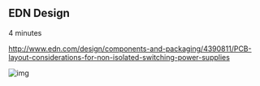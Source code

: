 

## EDN Design 

4 minutes

http://www.edn.com/design/components-and-packaging/4390811/PCB-layout-considerations-for-non-isolated-switching-power-supplies

![img](http://m.eet.com/media/1167630/pcb_layout_considerations_for_switching_power_supplies_fig1.jpg)
